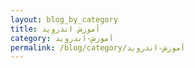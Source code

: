 ```yaml
---
layout: blog_by_category
title: آموزش اندروید
category: آموزش-اندروید
permalink: /blog/category/آموزش-اندروید
---
```

